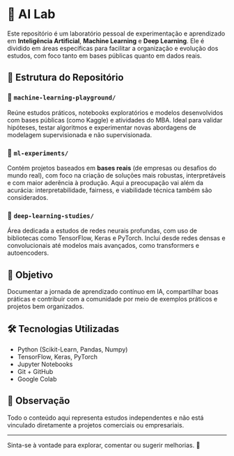 # 🧠 AI Lab

Este repositório é um laboratório pessoal de experimentação e aprendizado em **Inteligência Artificial**, **Machine Learning** e **Deep Learning**. Ele é dividido em áreas específicas para facilitar a organização e evolução dos estudos, com foco tanto em bases públicas quanto em dados reais.

## 📁 Estrutura do Repositório

### 🔬 `machine-learning-playground/`
Reúne estudos práticos, notebooks exploratórios e modelos desenvolvidos com bases públicas (como Kaggle) e atividades do MBA. Ideal para validar hipóteses, testar algoritmos e experimentar novas abordagens de modelagem supervisionada e não supervisionada.

### 🧪 `ml-experiments/`
Contém projetos baseados em **bases reais** (de empresas ou desafios do mundo real), com foco na criação de soluções mais robustas, interpretáveis e com maior aderência à produção. Aqui a preocupação vai além da acurácia: interpretabilidade, fairness, e viabilidade técnica também são considerados.

### 🤖 `deep-learning-studies/`
Área dedicada a estudos de redes neurais profundas, com uso de bibliotecas como TensorFlow, Keras e PyTorch. Inclui desde redes densas e convolucionais até modelos mais avançados, como transformers e autoencoders.

## 🚀 Objetivo

Documentar a jornada de aprendizado contínuo em IA, compartilhar boas práticas e contribuir com a comunidade por meio de exemplos práticos e projetos bem organizados.

## 🛠️ Tecnologias Utilizadas

- Python (Scikit-Learn, Pandas, Numpy)
- TensorFlow, Keras, PyTorch
- Jupyter Notebooks
- Git + GitHub
- Google Colab

## 📌 Observação

Todo o conteúdo aqui representa estudos independentes e não está vinculado diretamente a projetos comerciais ou empresariais.

---

Sinta-se à vontade para explorar, comentar ou sugerir melhorias. 🚀
